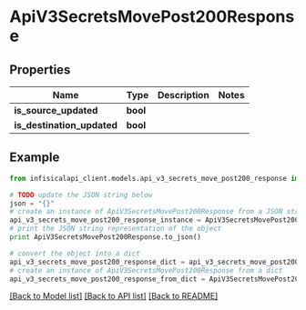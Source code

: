 # ApiV3SecretsMovePost200Response


## Properties
Name | Type | Description | Notes
------------ | ------------- | ------------- | -------------
**is_source_updated** | **bool** |  | 
**is_destination_updated** | **bool** |  | 

## Example

```python
from infisicalapi_client.models.api_v3_secrets_move_post200_response import ApiV3SecretsMovePost200Response

# TODO update the JSON string below
json = "{}"
# create an instance of ApiV3SecretsMovePost200Response from a JSON string
api_v3_secrets_move_post200_response_instance = ApiV3SecretsMovePost200Response.from_json(json)
# print the JSON string representation of the object
print ApiV3SecretsMovePost200Response.to_json()

# convert the object into a dict
api_v3_secrets_move_post200_response_dict = api_v3_secrets_move_post200_response_instance.to_dict()
# create an instance of ApiV3SecretsMovePost200Response from a dict
api_v3_secrets_move_post200_response_from_dict = ApiV3SecretsMovePost200Response.from_dict(api_v3_secrets_move_post200_response_dict)
```
[[Back to Model list]](../README.md#documentation-for-models) [[Back to API list]](../README.md#documentation-for-api-endpoints) [[Back to README]](../README.md)


